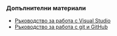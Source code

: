 ### Допълнителни материали

- [Ръководство за работа с Visual Studio](./vs.md)
- [Ръководство за работа с git и GitHub](<./git(hub).md>)